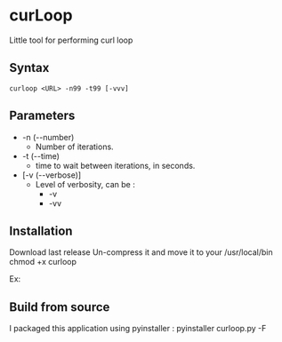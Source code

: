 # curLoop

Little tool for performing curl loop

## Syntax

    curloop <URL> -n99 -t99 [-vvv]

## Parameters

- -n (--number)
  - Number of iterations.
- -t (--time)
  - time  to wait between iterations, in seconds.
- [-v (--verbose)]
  - Level of verbosity, can be :
    - -v
    - -vv

## Installation

Download last release
Un-compress it and move it to your /usr/local/bin
chmod +x curloop

Ex:

## Build from source

I packaged this application using pyinstaller : pyinstaller curloop.py -F

